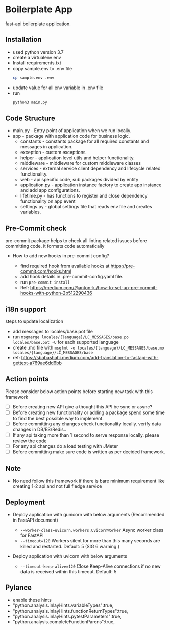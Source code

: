 # Boilerplate App

  fast-api boilerplate application.

## Installation
   - used python version 3.7
   - create a virtualenv env
   - Install requirements.txt
   - copy sample.env to .env file
       ```bash
      cp sample.env .env
       ```
   - update value for all env variable in .env file
   - run
      ````bash
     python3 main.py
     ````

## Code Structure
  - main.py - Entry point of application when we run locally.
  - app - package with application code for business logic.
      - constants - constants package for all required constants and messages in application.
      - exception - custom exceptions
      - helper - application level utils and helper functionality.
      - middleware - middleware for custom middleware classes
      - services - external service client dependency and lifecycle related functionality.
      - web - api specific code, sub packages divided by entity
      - application.py - application instance factory to create app instance and add app configurations.
      - lifetime.py -  has functions to register and close dependency functionality on app event
      - settings.py - global settings file that reads env file and creates variables.
## Pre-Commit check
pre-commit package helps to check all linting related issues before committing code. it formats code automatically
 - How to add new hooks in pre-commit config?

    - find required hook from available hooks at
        https://pre-commit.com/hooks.html
    - add hook details in .pre-commit-config.yaml file.
    - run
      ``
        pre-commit install
      ``
    - Ref: https://medium.com/@anton-k./how-to-set-up-pre-commit-hooks-with-python-2b512290436

## i18n support
 steps to update localization
 - add messages to locales/base.pot file
 - run ``msgmerge locales/{language}/LC_MESSAGES/base.po locales/base.pot -U`` for each supported language
 - create .mo file with ``msgfmt -o locales/{language}/LC_MESSAGES/base.mo locales/{language}/LC_MESSAGES/base``
 - ref: https://sbabashahi.medium.com/add-translation-to-fastapi-with-gettext-a769ae6dd6bb

## Action points
Please consider below action points before starting new task with this framework
  - [ ] Before creating new API give a thought this API be sync or async?
  - [ ] Before creating new functionality or adding a package spend some time to find the best possible way to implement.
  - [ ] Before committing any changes check functionality locally. verify data changes in DB/ES/Redis..
  - [ ] If any api taking more than 1 second to serve response locally. please review the code
  - [ ] For any api changes do a load testing with JMeter
  - [ ] Before committing make sure code is written as per decided framework.

## Note
  - No need follow this framework if there is bare minimum requirement like creating 1-2 api and not full fledge service

## Deployment
  - Deploy application with gunicorn with below arguments (Recommended in FastAPI document)
    - `--worker-class=uvicorn.workers.UvicornWorker` Async worker class for FastAPI
    - `--timeout=120`  Workers silent for more than this many seconds are killed and restarted. Default: 5 (SIG 6 warning.)

  - Deploy application with uvicorn with below arguments
    - `--timeout-keep-alive=120`  Close Keep-Alive connections if no new data is received within this timeout. Default: 5

## Pylance
  - enable these hints
   - "python.analysis.inlayHints.variableTypes":true,
   - "python.analysis.inlayHints.functionReturnTypes":true,
   - "python.analysis.inlayHints.pytestParameters":true,
   - "python.analysis.completeFunctionParens":true,
